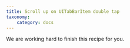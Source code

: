```yaml
---
title: Scroll up on UITabBarItem double tap
taxonomy:
    category: docs
---
```


We are working hard to finish this recipe for you. 
